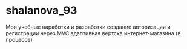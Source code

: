 # shalanova_93 
Мои учебные наработки и разработки
создание авторизации и регистрации через MVC
адаптивная вертска интернет-магазина (в процессе)
